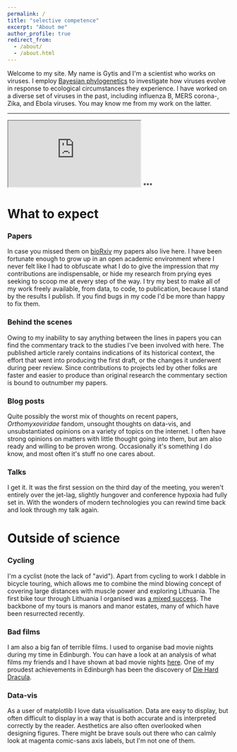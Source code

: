 ```yaml
---
permalink: /
title: "selective competence"
excerpt: "About me"
author_profile: true
redirect_from:
  - /about/
  - /about.html
---
```


Welcome to my site.
My name is Gytis and I'm a scientist who works on viruses.
I employ [Bayesian phylogenetics](http://beast.community/index.html) to investigate how viruses evolve in response to ecological circumstances they experience.
I have worked on a diverse set of viruses in the past, including influenza B, MERS corona-, Zika, and Ebola viruses.
You may know me from my work on the latter.

***
<iframe class="embed-responsive-item" src="https://www.youtube.com/embed/j4Ut4krp8GQ"></iframe>
***

What to expect
======

### Papers
In case you missed them on [bioRxiv](https://www.biorxiv.org/search/author1%3AGytis%2BDudas) my papers also live here.
I have been fortunate enough to grow up in an open academic environment where I never felt like I had to obfuscate what I do to give the impression that my contributions are indispensable, or hide my research from prying eyes seeking to scoop me at every step of the way.
I try my best to make all of my work freely available, from data, to code, to publication, because I stand by the results I publish.
If you find bugs in my code I'd be more than happy to fix them.

### Behind the scenes
Owing to my inability to say anything between the lines in papers you can find the commentary track to the studies I've been involved with here.
The published article rarely contains indications of its historical context, the effort that went into producing the first draft, or the changes it underwent during peer review.
Since contributions to projects led by other folks are faster and easier to produce than original research the commentary section is bound to outnumber my papers.

### Blog posts
Quite possibly the worst mix of thoughts on recent papers, _Orthomyxoviridae_ fandom, unsought thoughts on data-vis, and unsubstantiated opinions on a variety of topics on the internet.
I often have strong opinions on matters with little thought going into them, but am also ready and willing to be proven wrong.
Occasionally it's something I do know, and most often it's stuff no one cares about.

### Talks
I get it.
It was the first session on the third day of the meeting, you weren't entirely over the jet-lag, slightly hungover and conference hypoxia had fully set in.
With the wonders of modern technologies you can rewind time back and look through my talk again.

Outside of science
======

### Cycling
I'm a cyclist (note the lack of "avid").
Apart from cycling to work I dabble in bicycle touring, which allows me to combine the mind blowing concept of covering large distances with muscle power and exploring Lithuania.
The first bike tour through Lithuania I organised was [a mixed success](https://goo.gl/photos/1Ch3CPdShSkgAqDfA).
The backbone of my tours is manors and manor estates, many of which have been resurrected recently.

### Bad films
I am also a big fan of terrible films.
I used to organise bad movie nights during my time in Edinburgh.
You can have a look at an analysis of what films my friends and I have shown at bad movie nights [here](https://github.com/evogytis/ShMDb/blob/master/Birdemic%20aka%20scripts/ShMDb%20analysis.ipynb).
One of my proudest achievements in Edinburgh has been the discovery of [Die Hard Dracula](http://www.imdb.com/title/tt0162930/).

### Data-vis
As a user of matplotlib I love data visualisation.
Data are easy to display, but often difficult to display in a way that is both accurate and is interpreted correctly by the reader.
Aesthetics are also often overlooked when designing figures.
There might be brave souls out there who can calmly look at magenta comic-sans axis labels, but I'm not one of them.
